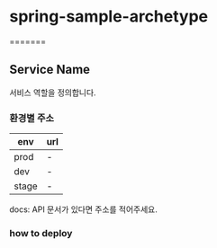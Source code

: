 # spring-sample-archetype
=======
## Service Name
서비스 역할을 정의합니다.

### 환경별 주소
<!-- 배포 후 서버에 접근할 수 있는 주소를 환경별로 명시해주세요. -->

| env   | url |
|-------|-----|
| prod  | -   |
| dev   | -   |
| stage | -   |

docs: API 문서가 있다면 주소를 적어주세요.


### how to deploy
